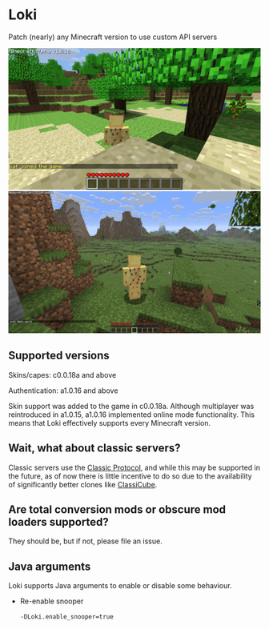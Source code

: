 # Loki

Patch (nearly) any Minecraft version to use custom API servers

![Minecraft Alpha 1.0.16 with Loki](img/a1.0.16.png)
![Minecraft 1.21.10 with Loki](img/1.21.10.png)

## Supported versions

Skins/capes: c0.0.18a and above

Authentication: a1.0.16 and above

Skin support was added to the game in c0.0.18a. Although multiplayer was reintroduced in a1.0.15, a1.0.16 implemented online mode functionality. This means that Loki effectively supports every Minecraft version.

## Wait, what about classic servers?

Classic servers use the [Classic Protocol](https://minecraft.wiki/w/Minecraft_Wiki:Projects/wiki.vg_merge/Classic_Protocol), and while this may be supported in the future, as of now there is little incentive to do so due to the availability of significantly better clones like [ClassiCube](https://www.classicube.net/).

## Are total conversion mods or obscure mod loaders supported?

They should be, but if not, please file an issue.

## Java arguments

Loki supports Java arguments to enable or disable some behaviour.

- Re-enable snooper
  ```
  -DLoki.enable_snooper=true
  ```
